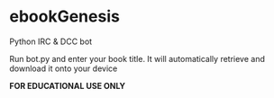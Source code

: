 # ebookGenesis
Python IRC & DCC bot

Run bot.py and enter your book title. It will automatically retrieve and download it onto your device

**FOR EDUCATIONAL USE ONLY**
